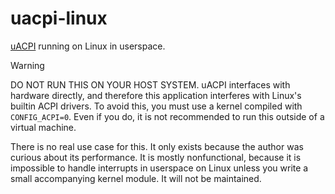# uacpi-linux
[uACPI](https://github.com/uACPI/uACPI) running on Linux in userspace.

> [!WARNING]
> DO NOT RUN THIS ON YOUR HOST SYSTEM. uACPI interfaces with hardware directly,
> and therefore this application interferes with Linux's builtin ACPI drivers.
> To avoid this, you must use a kernel compiled with `CONFIG_ACPI=0`. Even if
> you do, it is not recommended to run this outside of a virtual machine.

There is no real use case for this. It only exists because the author was
curious about its performance. It is mostly nonfunctional, because it is
impossible to handle interrupts in userspace on Linux unless you write a small
accompanying kernel module. It will not be maintained.

